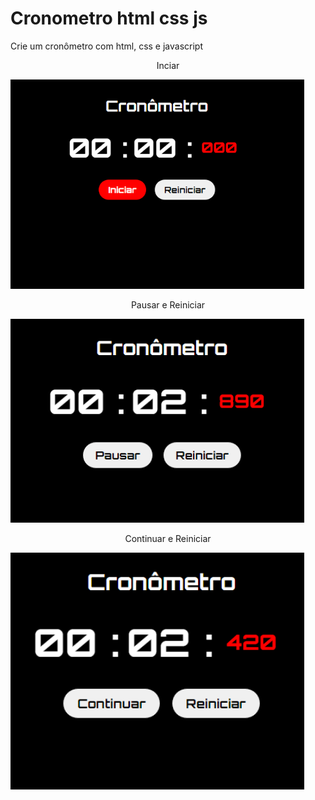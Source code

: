# Cronometro html css js
Crie um cronômetro com html, css e javascript

<p align="center">
  <p align="center">
    Inciar
    </p>
  <img width="470"  src="img/cro1.png">
</p>

<p align="center">
  <p align="center">
    Pausar e Reiniciar
    </p>
  <img width="470"  src="img/cro2.png">
</p>

<p align="center">
  <p align="center">
    Continuar e Reiniciar
    </p>
  <img width="470"  src="img/cro3.png">
</p>
